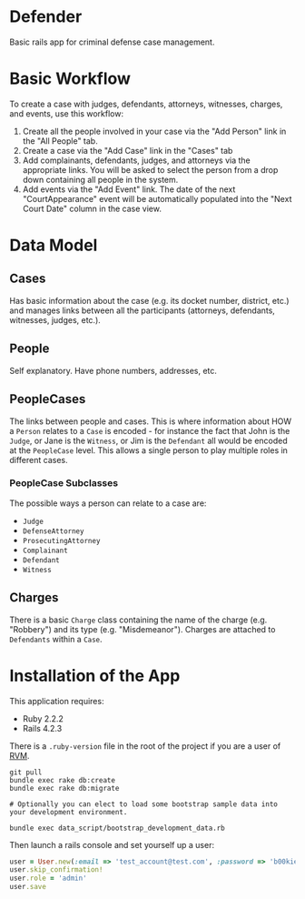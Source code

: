 Defender
================

Basic rails app for criminal defense case management.

# Basic Workflow

To create a case with judges, defendants, attorneys, witnesses, charges, and events, use this workflow:

1. Create all the people involved in your case via the "Add Person" link in the "All People" tab.
2. Create a case via the "Add Case" link in the "Cases" tab
3. Add complainants, defendants, judges, and attorneys via the appropriate links.  You will be asked to select the person from a drop down containing all people in the system.
4. Add events via the "Add Event" link.  The date of the next "CourtAppearance" event will be automatically populated into the "Next Court Date" column in the case view.

# Data Model

## Cases

Has basic information about the case (e.g. its docket number, district, etc.) and manages links between all the participants (attorneys, defendants, witnesses, judges, etc.).

## People

Self explanatory.  Have phone numbers, addresses, etc.

## PeopleCases

The links between people and cases.  This is where information about HOW a `Person` relates to a `Case` is encoded - for instance the fact that John is the `Judge`, or Jane is the `Witness`, or Jim is the `Defendant` all would be encoded at the `PeopleCase` level.  This allows a single person to play multiple roles in different cases.

### PeopleCase Subclasses

The possible ways a person can relate to a case are:

* `Judge`
* `DefenseAttorney`
* `ProsecutingAttorney`
* `Complainant`
* `Defendant`
* `Witness`

## Charges

There is a basic `Charge` class containing the name of the charge (e.g. "Robbery") and its type (e.g. "Misdemeanor").  Charges are attached to `Defendants` within a `Case`.

# Installation of the App

This application requires:

- Ruby 2.2.2
- Rails 4.2.3

There is a ```.ruby-version``` file in the root of the project if you are a user of [RVM](https://rvm.io/workflow/projects).

```
git pull
bundle exec rake db:create
bundle exec rake db:migrate

# Optionally you can elect to load some bootstrap sample data into your development environment.

bundle exec data_script/bootstrap_development_data.rb
```

Then launch a rails console and set yourself up a user:
```ruby
user = User.new(:email => 'test_account@test.com', :password => 'b00kies1999')
user.skip_confirmation!
user.role = 'admin'
user.save
```
